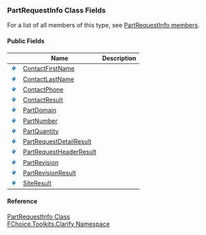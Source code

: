 ﻿### PartRequestInfo Class Fields

For a list of all members of this type, see [PartRequestInfo members](FChoice.Toolkits.Clarify~FChoice.Toolkits.Clarify.PartRequestInfo_members.md).

#### Public Fields

|   | Name | Description |
| --- | --- | --- |
| ![Public Field](dotnetimages/publicField.png) | [ContactFirstName](FChoice.Toolkits.Clarify~FChoice.Toolkits.Clarify.PartRequestInfo~ContactFirstName.md) |   |
| ![Public Field](dotnetimages/publicField.png) | [ContactLastName](FChoice.Toolkits.Clarify~FChoice.Toolkits.Clarify.PartRequestInfo~ContactLastName.md) |   |
| ![Public Field](dotnetimages/publicField.png) | [ContactPhone](FChoice.Toolkits.Clarify~FChoice.Toolkits.Clarify.PartRequestInfo~ContactPhone.md) |   |
| ![Public Field](dotnetimages/publicField.png) | [ContactResult](FChoice.Toolkits.Clarify~FChoice.Toolkits.Clarify.PartRequestInfo~ContactResult.md) |   |
| ![Public Field](dotnetimages/publicField.png) | [PartDomain](FChoice.Toolkits.Clarify~FChoice.Toolkits.Clarify.PartRequestInfo~PartDomain.md) |   |
| ![Public Field](dotnetimages/publicField.png) | [PartNumber](FChoice.Toolkits.Clarify~FChoice.Toolkits.Clarify.PartRequestInfo~PartNumber.md) |   |
| ![Public Field](dotnetimages/publicField.png) | [PartQuantity](FChoice.Toolkits.Clarify~FChoice.Toolkits.Clarify.PartRequestInfo~PartQuantity.md) |   |
| ![Public Field](dotnetimages/publicField.png) | [PartRequestDetailResult](FChoice.Toolkits.Clarify~FChoice.Toolkits.Clarify.PartRequestInfo~PartRequestDetailResult.md) |   |
| ![Public Field](dotnetimages/publicField.png) | [PartRequestHeaderResult](FChoice.Toolkits.Clarify~FChoice.Toolkits.Clarify.PartRequestInfo~PartRequestHeaderResult.md) |   |
| ![Public Field](dotnetimages/publicField.png) | [PartRevision](FChoice.Toolkits.Clarify~FChoice.Toolkits.Clarify.PartRequestInfo~PartRevision.md) |   |
| ![Public Field](dotnetimages/publicField.png) | [PartRevisionResult](FChoice.Toolkits.Clarify~FChoice.Toolkits.Clarify.PartRequestInfo~PartRevisionResult.md) |   |
| ![Public Field](dotnetimages/publicField.png) | [SiteResult](FChoice.Toolkits.Clarify~FChoice.Toolkits.Clarify.PartRequestInfo~SiteResult.md) |   |





#### Reference

[PartRequestInfo Class](FChoice.Toolkits.Clarify~FChoice.Toolkits.Clarify.PartRequestInfo.md)  
[FChoice.Toolkits.Clarify Namespace](FChoice.Toolkits.Clarify~FChoice.Toolkits.Clarify_namespace.md)